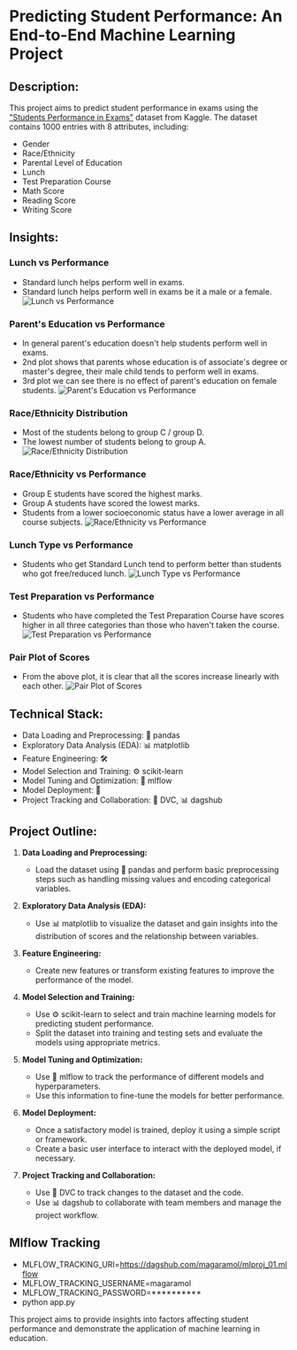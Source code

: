 # Predicting Student Performance: An End-to-End Machine Learning Project

## Description:
This project aims to predict student performance in exams using the ["Students Performance in Exams"](https://www.kaggle.com/spscientist/students-performance-in-exams) dataset from Kaggle. The dataset contains 1000 entries with 8 attributes, including:

- Gender
- Race/Ethnicity
- Parental Level of Education
- Lunch
- Test Preparation Course
- Math Score
- Reading Score
- Writing Score

## Insights:

### Lunch vs Performance
- Standard lunch helps perform well in exams.
- Standard lunch helps perform well in exams be it a male or a female.
![Lunch vs Performance](https://github.com/magaramol/mlproj_01/raw/main/Images/lunch_02.png)

### Parent's Education vs Performance
- In general parent's education doesn't help students perform well in exams.
- 2nd plot shows that parents whose education is of associate's degree or master's degree, their male child tends to perform well in exams.
- 3rd plot we can see there is no effect of parent's education on female students.
![Parent's Education vs Performance](https://github.com/magaramol/mlproj_01/raw/main/Images/parent_edu.png)

### Race/Ethnicity Distribution
- Most of the students belong to group C / group D.
- The lowest number of students belong to group A.
![Race/Ethnicity Distribution](https://github.com/magaramol/mlproj_01/raw/main/Images/race_ethnicity_01.png)

### Race/Ethnicity vs Performance
- Group E students have scored the highest marks.
- Group A students have scored the lowest marks.
- Students from a lower socioeconomic status have a lower average in all course subjects.
![Race/Ethnicity vs Performance](https://github.com/magaramol/mlproj_01/raw/main/Images/race_ethnicity_02.png)

### Lunch Type vs Performance
- Students who get Standard Lunch tend to perform better than students who got free/reduced lunch.
![Lunch Type vs Performance](https://github.com/magaramol/mlproj_01/raw/main/Images/lunch_01.png)

### Test Preparation vs Performance
- Students who have completed the Test Preparation Course have scores higher in all three categories than those who haven't taken the course.
![Test Preparation vs Performance](https://github.com/magaramol/mlproj_01/raw/main/Images/test_prep_01.png)

### Pair Plot of Scores
- From the above plot, it is clear that all the scores increase linearly with each other.
![Pair Plot of Scores](https://github.com/magaramol/mlproj_01/raw/main/Images/pair_plot.png)

## Technical Stack:
- Data Loading and Preprocessing: 🐼 pandas
- Exploratory Data Analysis (EDA): 📊 matplotlib
- Feature Engineering: 🛠️
- Model Selection and Training: ⚙️ scikit-learn
- Model Tuning and Optimization: 🔧 mlflow
- Model Deployment: 🚀
- Project Tracking and Collaboration: 🔄 DVC, 📊 dagshub

## Project Outline:
1. **Data Loading and Preprocessing:**
   - Load the dataset using 🐼 pandas and perform basic preprocessing steps such as handling missing values and encoding categorical variables.

2. **Exploratory Data Analysis (EDA):**
   - Use 📊 matplotlib to visualize the dataset and gain insights into the distribution of scores and the relationship between variables.

3. **Feature Engineering:**
   - Create new features or transform existing features to improve the performance of the model.

4. **Model Selection and Training:**
   - Use ⚙️ scikit-learn to select and train machine learning models for predicting student performance.
   - Split the dataset into training and testing sets and evaluate the models using appropriate metrics.

5. **Model Tuning and Optimization:**
   - Use 🔧 mlflow to track the performance of different models and hyperparameters.
   - Use this information to fine-tune the models for better performance.

6. **Model Deployment:**
   - Once a satisfactory model is trained, deploy it using a simple script or framework.
   - Create a basic user interface to interact with the deployed model, if necessary.

7. **Project Tracking and Collaboration:**
   - Use 🔄 DVC to track changes to the dataset and the code.
   - Use 📊 dagshub to collaborate with team members and manage the project workflow.

## Mlflow Tracking
- MLFLOW_TRACKING_URI=https://dagshub.com/magaramol/mlproj_01.mlflow 
- MLFLOW_TRACKING_USERNAME=magaramol 
- MLFLOW_TRACKING_PASSWORD=********** 
- python app.py

This project aims to provide insights into factors affecting student performance and demonstrate the application of machine learning in education.


<!-- # this is new change -->